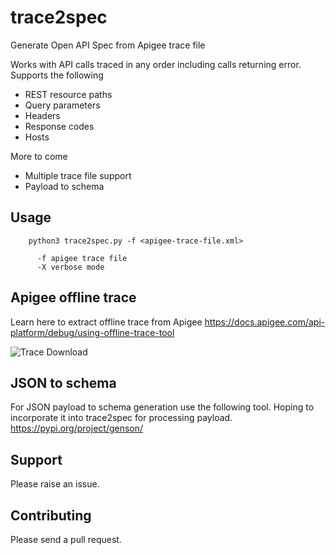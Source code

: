 # trace2spec
Generate Open API Spec from Apigee trace file

Works with API calls traced in any order including calls returning error. Supports the following 
 * REST resource paths
 * Query parameters
 * Headers
 * Response codes
 * Hosts

More to come
 * Multiple trace file support
 * Payload to schema

## Usage
```
    python3 trace2spec.py -f <apigee-trace-file.xml>

      -f apigee trace file
      -X verbose mode
```

## Apigee offline trace
Learn here to extract offline trace from Apigee
https://docs.apigee.com/api-platform/debug/using-offline-trace-tool

![Trace Download](https://docs.apigee.com/api-platform/images/download-trace-button-full.png "How to download offline trace file")

## JSON to schema
For JSON payload to schema generation use the following tool. Hoping to incorporate it into trace2spec for processing payload.
https://pypi.org/project/genson/

## Support
Please raise an issue.

## Contributing
Please send a pull request.
